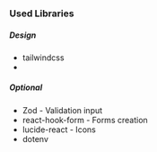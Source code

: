 ### Used Libraries


##### Design
* tailwindcss
* 
##### Optional
* Zod - Validation input
* react-hook-form - Forms creation
* lucide-react - Icons
* dotenv